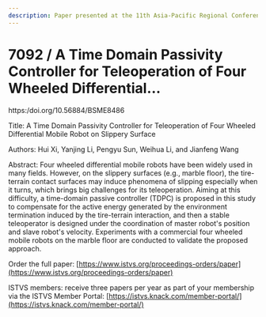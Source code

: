 ```yaml
---
description: Paper presented at the 11th Asia-Pacific Regional Conference of the ISTVS
---
```


# 7092 / A Time Domain Passivity Controller for Teleoperation of Four Wheeled Differential...

https:/doi.org/10.56884/BSME8486

Title: A Time Domain Passivity Controller for Teleoperation of Four Wheeled Differential Mobile Robot on Slippery Surface

Authors: Hui Xi, Yanjing Li, Pengyu Sun, Weihua Li, and Jianfeng Wang

Abstract: Four wheeled differential mobile robots have been widely used in many fields. However, on the slippery surfaces (e.g., marble floor), the tire-terrain contact surfaces may induce phenomena of slipping especially when it turns, which brings big challenges for its teleoperation. Aiming at this difficulty, a time-domain passive controller (TDPC) is proposed in this study to compensate for the active energy generated by the environment termination induced by the tire-terrain interaction, and then a stable teleoperator is designed under the coordination of master robot's position and slave robot's velocity. Experiments with a commercial four wheeled mobile robots on the marble floor are conducted to validate the proposed approach.

Order the full paper: [https://www.istvs.org/proceedings-orders/paper](https://www.istvs.org/proceedings-orders/paper)

ISTVS members: receive three papers per year as part of your membership via the ISTVS Member Portal: [https://istvs.knack.com/member-portal/](https://istvs.knack.com/member-portal/)

